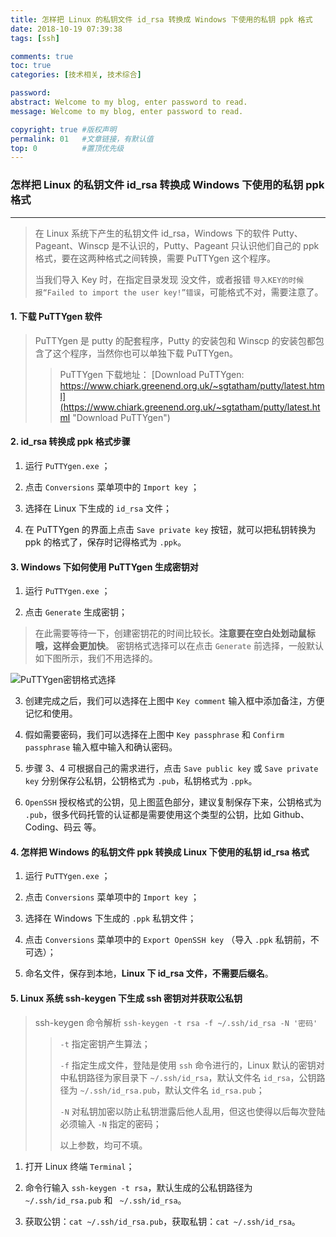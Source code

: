 ```yaml
---
title: 怎样把 Linux 的私钥文件 id_rsa 转换成 Windows 下使用的私钥 ppk 格式
date: 2018-10-19 07:39:38
tags: [ssh]

comments: true
toc: true
categories: [技术相关, 技术综合]

password:
abstract: Welcome to my blog, enter password to read.
message: Welcome to my blog, enter password to read.

copyright: true #版权声明
permalink: 01   #文章链接，有默认值
top: 0          #置顶优先级
---
```


### 怎样把 Linux 的私钥文件 id_rsa 转换成 Windows 下使用的私钥 ppk 格式

---

> 在 Linux 系统下产生的私钥文件 id_rsa，Windows 下的软件 Putty、Pageant、Winscp 是不认识的，Putty、Pageant 只认识他们自己的 ppk 格式，要在这两种格式之间转换，需要 PuTTYgen 这个程序。
>
> 当我们导入 Key 时，在指定目录发现 没文件，或者报错 `导入KEY的时候报“Failed to import the user key!”错误`，可能格式不对，需要注意了。

#### 1. 下载 PuTTYgen 软件

> PuTTYgen 是 putty 的配套程序，Putty 的安装包和 Winscp 的安装包都包含了这个程序，当然你也可以单独下载 PuTTYgen。
>> PuTTYgen 下载地址： [Download PuTTYgen: https://www.chiark.greenend.org.uk/~sgtatham/putty/latest.html](https://www.chiark.greenend.org.uk/~sgtatham/putty/latest.html "Download PuTTYgen")

#### 2. id_rsa 转换成 ppk 格式步骤

1. 运行 `PuTTYgen.exe` ；

2. 点击 `Conversions` 菜单项中的 `Import key` ；

3. 选择在 Linux 下生成的 `id_rsa` 文件；

4. 在 PuTTYgen 的界面上点击 `Save private key` 按钮，就可以把私钥转换为 ppk 的格式了，保存时记得格式为 `.ppk`。


#### 3. Windows 下如何使用 PuTTYgen 生成密钥对

1. 运行 `PuTTYgen.exe` ；

2. 点击 `Generate` 生成密钥；
> 在此需要等待一下，创建密钥花的时间比较长。**注意要在空白处划动鼠标哦，这样会更加快**。
> 密钥格式选择可以在点击 `Generate` 前选择，一般默认如下图所示，我们不用选择的。

![PuTTYgen密钥格式选择](https://i.imgur.com/pZcznWG.png "PuTTYgen密钥格式选择")

3. 创建完成之后，我们可以选择在上图中 `Key comment` 输入框中添加备注，方便记忆和使用。

4. 假如需要密码，我们可以选择在上图中 `Key passphrase` 和 `Confirm passphrase` 输入框中输入和确认密码。

5. 步骤 3、4 可根据自己的需求进行，点击 `Save public key` 或 `Save private key` 分别保存公私钥，公钥格式为 `.pub`，私钥格式为 `.ppk`。

6. `OpenSSH` 授权格式的公钥，见上图蓝色部分，建议复制保存下来，公钥格式为 `.pub`，很多代码托管的认证都是需要使用这个类型的公钥，比如 Github、Coding、码云 等。


#### 4. 怎样把 Windows 的私钥文件 ppk 转换成 Linux 下使用的私钥 id_rsa 格式

1. 运行 `PuTTYgen.exe` ；

2. 点击 `Conversions` 菜单项中的 `Import key` ；

3. 选择在 Windows 下生成的 `.ppk` 私钥文件；

4. 点击 `Conversions` 菜单项中的 `Export OpenSSH key` （导入 `.ppk` 私钥前，不可选）；

5. 命名文件，保存到本地，**Linux 下 id_rsa 文件，不需要后缀名**。


#### 5. Linux 系统 ssh-keygen 下生成 ssh 密钥对并获取公私钥

> ssh-keygen 命令解析 `ssh-keygen -t rsa -f ~/.ssh/id_rsa -N '密码'`
>
>> `-t` 指定密钥产生算法；
>>
>> `-f` 指定生成文件，登陆是使用 `ssh` 命令进行的，Linux 默认的密钥对中私钥路径为家目录下 `~/.ssh/id_rsa`，默认文件名 `id_rsa`，公钥路径为 `~/.ssh/id_rsa.pub`，默认文件名 `id_rsa.pub`；
>>
>> `-N` 对私钥加密以防止私钥泄露后他人乱用，但这也使得以后每次登陆必须输入 `-N` 指定的密码；
>>
>> 以上参数，均可不填。


1. 打开 Linux 终端 `Terminal`；

2. 命令行输入 `ssh-keygen -t rsa`，默认生成的公私钥路径为 `~/.ssh/id_rsa.pub` 和 ` ~/.ssh/id_rsa`。

3. 获取公钥：`cat ~/.ssh/id_rsa.pub`，获取私钥：`cat ~/.ssh/id_rsa`。
